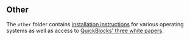## Other

The `other` folder contains [installation instructions](docs/README.md) for various operating systems as well as access to [QuickBlocks' three white papers](papers/README.md).
